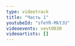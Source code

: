```yaml
---
type: videotrack
title: "Часть 1"
youtubeId: "sfeYR-MkYJU"
videoevents: vevt0030
videoartists: []
---
```

